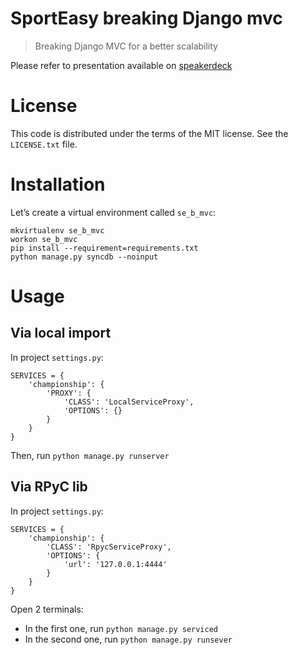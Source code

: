 SportEasy breaking Django mvc
=============================

> Breaking Django MVC for a better scalability


Please refer to presentation available on [speakerdeck](https://speakerdeck.com/charlesvdulac)

License
=======

This code is distributed under the terms of the MIT license. See the
``LICENSE.txt`` file.

Installation
============

Let’s create a virtual environment called ``se_b_mvc``:

    mkvirtualenv se_b_mvc
    workon se_b_mvc
    pip install --requirement=requirements.txt
    python manage.py syncdb --noinput

Usage
=====

Via local import
----------------


In project  ``settings.py``:

    SERVICES = {
        'championship': {
            'PROXY': {
                'CLASS': 'LocalServiceProxy',
                'OPTIONS': {}
            }
        }
    }

Then, run ``python manage.py runserver``

Via RPyC lib
------------

In project  ``settings.py``:

    SERVICES = {
        'championship': {
            'CLASS': 'RpycServiceProxy',
            'OPTIONS': {
                'url': '127.0.0.1:4444'
            }
        }
    }

Open 2 terminals:

* In the first one, run ``python manage.py serviced``
* In the second one, run ``python manage.py runsever``

